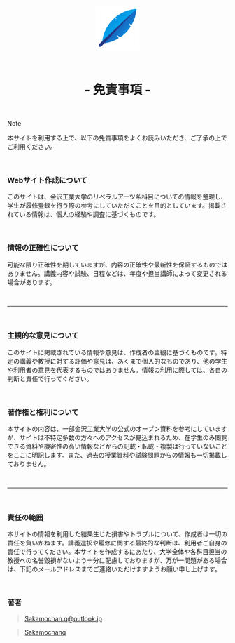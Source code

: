 <div align="center">
    <a href="#">
        <img style="margin: 10px;" width="100px" src="./public/assets/images/Liberal-Chart-Logo.png">
    </a>
    <br>
    <br>
    <h1>- 免責事項 -</h1>
</div>

<br>

> [!NOTE]
> 本サイトを利用する上で、以下の免責事項をよくお読みいただき、ご了承の上でご利用ください。

<br>

### Webサイト作成について
このサイトは、金沢工業大学のリベラルアーツ系科目についての情報を整理し、学生が履修登録を行う際の参考にしていただくことを目的としています。掲載されている情報は、個人の経験や調査に基づくものです。

<br>

### 情報の正確性について
可能な限り正確性を期していますが、内容の正確性や最新性を保証するものではありません。講義内容や試験、日程などは、年度や担当講師によって変更される場合があります。

<br>

---

<br>

### 主観的な意見について
このサイトに掲載されている情報や意見は、作成者の主観に基づくものです。特定の講義や教授に対する評価や意見は、あくまで個人的なものであり、他の学生や利用者の意見を代表するものではありません。情報の利用に際しては、各自の判断と責任で行ってください。

<br>

### 著作権と権利について
本サイトの内容は、一部金沢工業大学の公式のオープン資料を参考にしていますが、サイトは不特定多数の方々へのアクセスが見込まれるため、在学生のみ閲覧できる資料や機密性の高い情報などからの記載・転載・複製は行っていないことをここに明記します。また、過去の授業資料や試験問題からの情報も一切掲載しておりません。

<br>

---

<br>

### 責任の範囲
本サイトの情報を利用した結果生じた損害やトラブルについて、作成者は一切の責任を負いかねます。講義選択や履修に関する最終的な判断は、利用者ご自身の責任で行ってください。本サイトを作成するにあたり、大学全体や各科目担当の教授への名誉毀損がないよう十分に配慮しておりますが、万が一問題がある場合は、下記のメールアドレスまでご連絡いただけますようお願い申し上げます。

<br>

### 著者

> Sakamochan.q@outlook.jp  

> [Sakamochanq](https://github.com/Sakamochanq)